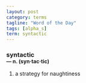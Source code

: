 ```yaml
---
layout: post
category: terms
tagline: "Word of the Day"
tags: [alpha_s]
term: syntactic
---
```


<h3>syntactic<br/> <small>&mdash; n. (syn<span>&middot;</span>tac<span>&middot;</span>tic)</small></h3>
<p><ol><li>a strategy for naughtiness</li>
</ol></p>
